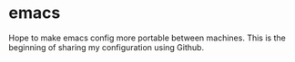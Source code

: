 # emacs

Hope to make emacs config more portable between machines.  This is the beginning of sharing my configuration using Github.
